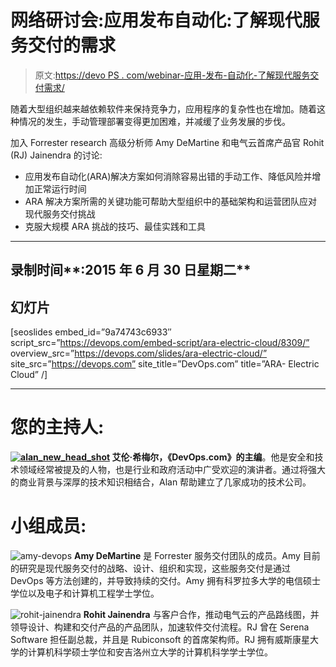 # 网络研讨会:应用发布自动化:了解现代服务交付的需求

> 原文:[https://devo PS . com/webinar-应用-发布-自动化-了解现代服务交付需求/](https://devops.com/webinar-application-release-automation-understanding-the-needs-for-modern-service-delivery/)

随着大型组织越来越依赖软件来保持竞争力，应用程序的复杂性也在增加。随着这种情况的发生，手动管理部署变得更加困难，并减缓了业务发展的步伐。

加入 Forrester research 高级分析师 Amy DeMartine 和电气云首席产品官 Rohit (RJ) Jainendra 的讨论:

*   应用发布自动化(ARA)解决方案如何消除容易出错的手动工作、降低风险并增加正常运行时间
*   ARA 解决方案所需的关键功能可帮助大型组织中的基础架构和运营团队应对现代服务交付挑战
*   克服大规模 ARA 挑战的技巧、最佳实践和工具

* * *

## 录制时间**:2015 年 6 月 30 日星期二**

## 幻灯片

[seoslides embed_id=”9a74743c6933″ script_src=”https://devops.com/embed-script/ara-electric-cloud/8309/” overview_src=”https://devops.com/slides/ara-electric-cloud/” site_src=”https://devops.com” site_title=”DevOps.com” title=”ARA- Electric Cloud” /]

* * *

# 您的主持人:

**[![alan_new_head_shot](../Images/eb43f9b2e14740bb60876cb7da47a09f.png)](https://devops.com/wp-content/uploads/2015/03/alan_new_head_shot.jpg) 艾伦·希梅尔，《DevOps.com》的主编**。他是安全和技术领域经常被提及的人物，也是行业和政府活动中广受欢迎的演讲者。通过将强大的商业背景与深厚的技术知识相结合，Alan 帮助建立了几家成功的技术公司。

# 小组成员:

![amy-devops](../Images/e9a2dedc3cacfb165d4005cbfd76f0f6.png)  **Amy DeMartine** 是 Forrester 服务交付团队的成员。Amy 目前的研究是现代服务交付的战略、设计、组织和实现，这些服务交付是通过 DevOps 等方法创建的，并导致持续的交付。Amy 拥有科罗拉多大学的电信硕士学位以及电子和计算机工程学士学位。

![rohit-jainendra](../Images/03801e616baf02eb5da9d68ceb6485ed.png)  **Rohit Jainendra** 与客户合作，推动电气云的产品路线图，并领导设计、构建和交付产品的产品团队，加速软件交付流程。RJ 曾在 Serena Software 担任副总裁，并且是 Rubiconsoft 的首席架构师。RJ 拥有威斯康星大学的计算机科学硕士学位和安吉洛州立大学的计算机科学学士学位。